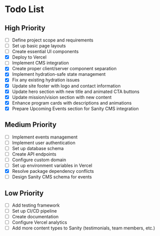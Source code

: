 # Todo List

## High Priority
- [ ] Define project scope and requirements
- [ ] Set up basic page layouts
- [ ] Create essential UI components
- [x] Deploy to Vercel
- [ ] Implement CMS integration
- [x] Create proper client/server component separation
- [x] Implement hydration-safe state management
- [x] Fix any existing hydration issues
- [x] Update site footer with logo and contact information
- [x] Update hero section with new title and animated CTA buttons
- [x] Update mission/vision section with new content
- [x] Enhance program cards with descriptions and animations
- [x] Prepare Upcoming Events section for Sanity CMS integration

## Medium Priority
- [ ] Implement events management
- [ ] Implement user authentication
- [ ] Set up database schema
- [ ] Create API endpoints
- [ ] Configure custom domain
- [ ] Set up environment variables in Vercel
- [x] Resolve package dependency conflicts
- [ ] Design Sanity CMS schema for events

## Low Priority
- [ ] Add testing framework
- [ ] Set up CI/CD pipeline
- [ ] Create documentation
- [ ] Configure Vercel analytics
- [ ] Add more content types to Sanity (testimonials, team members, etc.) 
